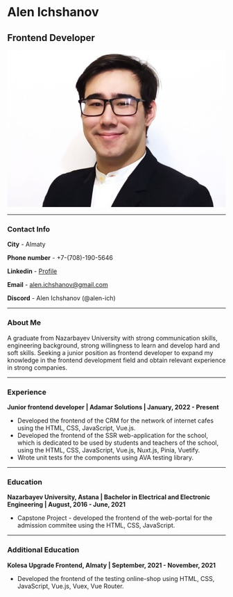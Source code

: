 # Alen Ichshanov

## Frontend Developer
![photo](photo.jpg "My photo")

---

### Contact Info

**City** - Almaty


**Phone number** - +7-(708)-190-5646


**Linkedin** - [Profile](https://www.linkedin.com/in/alen-ichshanov/)


**Email** - alen.ichshanov@gmail.com


**Discord** - Alen Ichshanov (@alen-ich)

---

### About Me
A graduate from Nazarbayev University with strong communication skills, engineering background, strong willingness to learn and develop hard and soft skills. Seeking a junior position as frontend developer to expand my knowledge in the frontend development field and obtain relevant experience in strong companies.

---
### Experience
**Junior frontend developer | Adamar Solutions | January, 2022 - Present**
* Developed the frontend of the CRM  for the network of internet cafes using the HTML, CSS, JavaScript, Vue.js. 
* Developed the frontend of the SSR web-application for the school, which is dedicated to be used by students and teachers of the school, using the HTML, CSS, JavaScript, Vue.js, Nuxt.js, Pinia, Vuetify.
* Wrote unit tests for the components using AVA testing library.

---
### Education
**Nazarbayev University, Astana | Bachelor in Electrical and Electronic Engineering | August, 2016 - June, 2021**
* Capstone Project - developed the frontend of the web-portal for the admission commitee using the HTML, CSS, JavaScript.


---
### Additional Education
**Kolesa Upgrade Frontend, Almaty | September, 2021 - November, 2021**
* Developed the frontend of the testing online-shop using HTML, CSS, JavaScript, Vue.js, Vuex, Vue Router.